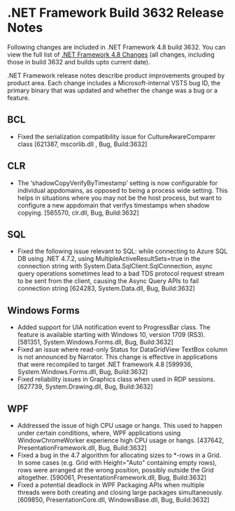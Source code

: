 # .NET Framework Build 3632 Release Notes
Following changes are included in .NET Framework 4.8 build 3632. You can view the full list of [.NET Framework 4.8 Changes](/release-notes/NET48/dotnet-48-changes.md) (all changes, including those in build 3632 and builds upto current date).

.NET Framework release notes describe product improvements grouped by product area. Each change includes a Microsoft-internal VSTS bug ID, the primary binary that was updated and whether the change was a bug or a feature.

## BCL

* Fixed the serialization compatibility issue for CultureAwareComparer class [621387, mscorlib.dll , Bug, Build:3632]

## CLR

* The ‘shadowCopyVerifyByTimestamp’ setting is now configurable for individual appdomains, as opposed to being a process wide setting.  This helps in situations where you may not be the host process, but want to configure a new appdomain that verifys timestamps when shadow copying. [565570, clr.dll, Bug, Build:3632]

## SQL

* Fixed the following issue relevant to SQL: while connecting to Azure SQL DB using .NET 4.7.2, using MultipleActiveResultSets=true in the connection string with System.Data.SqlClient.SqlConnection, async query operations sometimes lead to a bad TDS protocol request stream to be sent from the client, causing the Async Query APIs to fail connection string [624283, System.Data.dll, Bug, Build:3632]

## Windows Forms

* Added support for UIA notification event to ProgressBar class. The feature is available starting with Windows 10, version 1709 (RS3). [581351, System.Windows.Forms.dll, Bug, Build:3632]
* Fixed an issue where read-only Status for DataGridView TextBox column is not announced by Narrator. This change is effective in applications that were recompiled to target .NET framework 4.8 [599936, System.Windows.Forms.dll, Bug, Build:3632]
* Fixed reliability issues in Graphics class when used in RDP sessions. [627739, System.Drawing.dll, Bug, Build:3632]

## WPF

* Addressed the issue of high CPU usage or hangs. This used to happen under certain conditions, where, WPF applications using WindowChromeWorker experience high CPU usage or hangs.  [437642, PresentationFramework.dll, Bug, Build:3632]
* Fixed a bug in the 4.7 algorithm for allocating sizes to *-rows in a Grid.  In some cases (e.g. Grid with Height="Auto" containing empty rows), rows were arranged at the wrong position, possibly outside the Grid altogether. [590061, PresentationFramework.dll, Bug, Build:3632]
* Fixed a potential deadlock in WPF Packaging APIs when multiple threads were both creating and closing large packages simultaneously. [609850, PresentationCore.dll, WindowsBase.dll, Bug, Build:3632]
